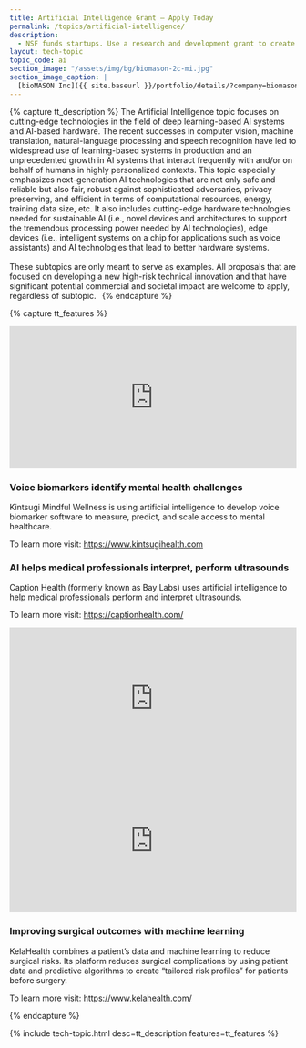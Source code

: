 ```yaml
---
title: Artificial Intelligence Grant – Apply Today
permalink: /topics/artificial-intelligence/
description:
  - NSF funds startups. Use a research and development grant to create an artificial intelligence technology.
layout: tech-topic
topic_code: ai
section_image: "/assets/img/bg/biomason-2c-mi.jpg"
section_image_caption: |
  [bioMASON Inc]({{ site.baseurl }}/portfolio/details/?company=biomason-inc#biomason-inc) interior and exterior façade tile made with biocement, which is less costly and more sustainable than its traditional counterpart
---
```

{% capture tt_description %}
The Artificial Intelligence topic focuses on cutting-edge technologies in the field of deep learning-based AI systems and AI-based hardware. The recent successes in computer vision, machine translation, natural-language processing and speech recognition have led to widespread use of learning-based systems in production and an unprecedented growth in AI systems that interact frequently with and/or on behalf of humans in highly personalized contexts. This topic especially emphasizes next-generation AI technologies that are not only safe and reliable but also fair, robust against sophisticated adversaries, privacy preserving, and efficient in terms of computational resources, energy, training data size, etc. It also includes cutting-edge hardware technologies needed for sustainable AI (i.e., novel devices and architectures to support the tremendous processing power needed by AI technologies), edge devices (i.e., intelligent systems on a chip for applications such as voice assistants) and AI technologies that lead to better hardware systems.<br><br>
These subtopics are only meant to serve as examples. All proposals that are focused on developing a new high-risk technical innovation and that have significant potential commercial and societal impact are welcome to apply, regardless of subtopic.
 
{% endcapture %}

{% capture tt_features %}
<div class="usa-section usa-content usa-grid">
   <div class="image-video">
    <div class="usa-width-one-half">
      <iframe sandbox="allow-same-origin allow-scripts" title="Kintsugi" width="100%" height="250" src="https://www.youtube.com/embed/F8lr0hRbhpk" frameborder="0" allowfullscreen=""></iframe>
    </div>
     <div class="usa-width-one-half">
      <h3>Voice biomarkers identify mental health challenges</h3>
      <p>Kintsugi Mindful Wellness is using artificial intelligence to develop voice biomarker software to measure, predict, and scale access to mental healthcare.</p>
      <p>To learn more visit: <a href="https://www.kintsugihealth.com">https://www.kintsugihealth.com</a></p>
     </div>
  </div>
</div>
<div class="background-light-blue">
<div class="usa-section usa-content usa-grid">
  <div class="image-video">
    <div class="usa-width-one-half">
      <h3>AI helps medical professionals interpret, perform ultrasounds</h3>
      <p>Caption Health (formerly known as Bay Labs) uses artificial intelligence to help medical professionals perform and interpret ultrasounds. </p>
      <p>To learn more visit: <a href="https://captionhealth.com/">https://captionhealth.com/</a></p>
    </div>
    <div class="usa-width-one-half">
      <iframe sandbox="allow-same-origin allow-scripts" title="Caption Health" width="100%" height="250" src="https://www.youtube.com/embed/QdCIZE-eKB4" frameborder="0" allowfullscreen=""></iframe>
    </div>
  </div>
</div>
</div>

  <div class="usa-section usa-content usa-grid">
   <div class="image-video">
    <div class="usa-width-one-half">
      <iframe sandbox="allow-same-origin allow-scripts" title="KelaHealth" width="100%" height="250" src="https://www.youtube.com/embed/w6oYYZFhzeE?modestbranding=1&showinfo=0&fs=1" frameborder="0" allowfullscreen=""></iframe>
    </div>
     <div class="usa-width-one-half">
      <h3>Improving surgical outcomes with machine learning</h3>
      <p>KelaHealth combines a patient’s data and machine learning to reduce surgical risks. Its platform reduces surgical complications by using patient data and predictive algorithms to create “tailored risk profiles” for patients before surgery.</p>
      <p>To learn more visit: <a href="https://www.kelahealth.com/">https://www.kelahealth.com/</a></p>
     </div>
  </div>
</div>


{% endcapture %}

{% include tech-topic.html desc=tt_description features=tt_features %}
